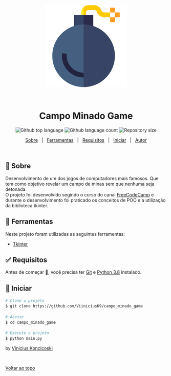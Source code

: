 <div align="center" id="top"> 
  <img src=".\media\bombear.png" alt="Campo_minado_game" />

  &#xa0;

</div>

<h1 align="center">Campo Minado Game</h1>

<p align="center">
  <img alt="Github top language" src="https://img.shields.io/github/languages/top/ViiniciusK9/campo_minado_game?color=56BEB8">

  <img alt="Github language count" src="https://img.shields.io/github/languages/count/ViiniciusK9/campo_minado_game?color=56BEB8">

  <img alt="Repository size" src="https://img.shields.io/github/repo-size/ViiniciusK9/campo_minado_game?color=56BEB8">

</p>


<p align="center">
  <a href="#dart-sobre">Sobre</a> &#xa0; | &#xa0; 
  <a href="#rocket-ferramentas">Ferramentas</a> &#xa0; | &#xa0;
  <a href="#white_check_mark-requisitos">Requisitos</a> &#xa0; | &#xa0;
  <a href="#checkered_flag-iniciar">Iniciar</a> &#xa0; | &#xa0;
  <a href="https://github.com/ViiniciusK9" target="_blank">Autor</a>
</p>

<br>

## :dart: Sobre ##

Desenvolvimento de um dos jogos de computadores mais famosos. Que tem como objetivo revelar um campo de minas sem que nenhuma seja detonada.<br /> 
O projeto foi desenvolvido segindo o curso do canal [FreeCodeCamp](https://www.youtube.com/watch?v=OqbGRZx4xUc) e durante o desenvolvimento foi praticado os conceitos de POO e a utilização da biblioteca tkinter.


## :rocket: Ferramentas ##

Neste projeto foram utilizadas as seguintes ferramentas:

- [Tkinter](https://docs.python.org/3/library/tkinter.html)

## :white_check_mark: Requisitos ##

Antes de começar :checkered_flag:, você precisa ter [Git](https://git-scm.com) e [Python 3.8](https://www.python.org/) instalado.

## :checkered_flag: Iniciar ##

```bash
# Clone o projeto
$ git clone https://github.com/ViiniciusK9/campo_minado_game

# Acesse
$ cd campo_minado_game

# Execute o projeto
$ python main.py

```

by <a href="https://github.com/ViiniciusK9" target="_blank">Vinicius Koncicoski</a>

&#xa0;

<a href="#top">Voltar ao topo</a>
